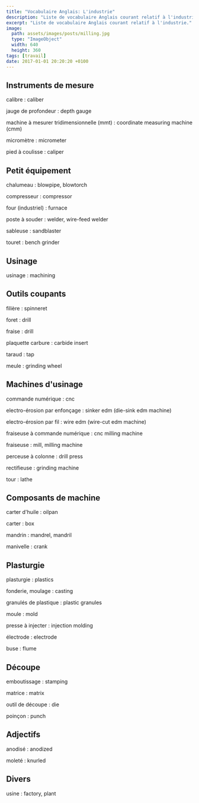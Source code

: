 ```yaml
---
title: "Vocabulaire Anglais: L'industrie"
description: "Liste de vocabulaire Anglais courant relatif à l'industrie."
excerpt: "Liste de vocabulaire Anglais courant relatif à l'industrie."
image:
  path: assets/images/posts/milling.jpg
  type: "ImageObject"
  width: 640
  height: 360
tags: [travail]
date: 2017-01-01 20:20:20 +0100
---
```


## Instruments de mesure

calibre
: caliber

jauge de profondeur
: depth gauge

machine à mesurer tridimensionnelle (mmt)
: coordinate measuring machine (cmm)

micromètre
: micrometer

pied à coulisse
: caliper


## Petit équipement

chalumeau
: blowpipe, blowtorch

compresseur
: compressor

four (industriel)
: furnace

poste à souder
: welder, wire-feed welder

sableuse
: sandblaster

touret
: bench grinder


## Usinage

usinage
: machining


## Outils coupants

filière
: spinneret

foret
: drill

fraise
: drill

plaquette carbure
: carbide insert

taraud
: tap

meule
: grinding wheel


## Machines d'usinage

commande numérique
: cnc

electro-érosion par enfonçage
: sinker edm (die-sink edm machine)

electro-érosion par fil
: wire edm (wire-cut edm machine)

fraiseuse à commande numérique
: cnc milling machine

fraiseuse
: mill, milling machine

perceuse à colonne
: drill press

rectifieuse
: grinding machine

tour
: lathe


## Composants de machine

carter d'huile
: oilpan

carter
: box

mandrin
: mandrel, mandril

manivelle
: crank


## Plasturgie

plasturgie
: plastics

fonderie, moulage
: casting

granulés de plastique
: plastic granules

moule
: mold

presse à injecter
: injection molding

électrode
: electrode

buse
: flume


## Découpe

emboutissage
: stamping

matrice
: matrix

outil de découpe
: die

poinçon
: punch


## Adjectifs

anodisé
: anodized

moleté
: knurled


## Divers

usine
: factory, plant
